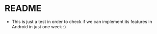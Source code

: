 **README**
============

+ This is just a test in order to check if we can implement its features in Android in just one week :)
